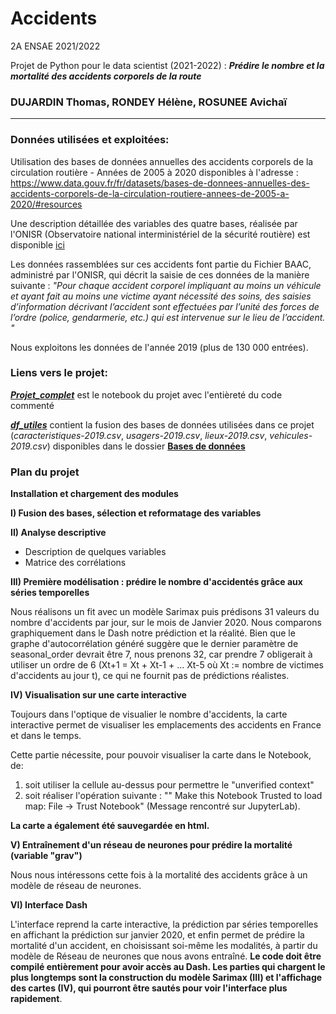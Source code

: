 # Accidents
2A ENSAE 2021/2022

Projet de Python pour le data scientist (2021-2022) :  ***Prédire le nombre et la mortalité des accidents corporels de la route***

### DUJARDIN Thomas, RONDEY Hélène, ROSUNEE Avichaï

___________________________________________________________________________________________________________________________________________________________________________________

### Données utilisées et exploitées: 

Utilisation des bases de données annuelles des accidents corporels de la circulation routière - Années de 2005 à 2020 disponibles à l'adresse : https://www.data.gouv.fr/fr/datasets/bases-de-donnees-annuelles-des-accidents-corporels-de-la-circulation-routiere-annees-de-2005-a-2020/#resources

Une description détaillée des variables des quatre bases, réalisée par l'ONISR (Observatoire national interministériel de la sécurité routière) est disponible [ici](https://github.com/helene-78/Accidents/blob/main/description-des-bases-de-donnees-onisr-annees-2005-a-2020.pdf)

Les données rassemblées sur ces accidents font partie du Fichier BAAC, administré par l'ONISR, qui décrit la saisie de ces données de la manière suivante :
*"Pour chaque accident corporel impliquant au moins un véhicule et ayant fait au moins une victime ayant nécessité des soins, des saisies d’information décrivant l’accident sont effectuées par l’unité des forces de l’ordre (police, gendarmerie, etc.) qui est intervenue sur le lieu de l’accident. "*

Nous exploitons les données de l'année 2019 (plus de 130 000 entrées).

### Liens vers le projet:

[***Projet_complet***](https://github.com/helene-78/Accidents/blob/main/Projet_complet.ipynb) est le notebook du projet avec l'entièreté du code commenté

 [***df_utiles***](https://github.com/helene-78/Accidents/blob/main/df_utiles.csv) contient la fusion des bases de données utilisées dans ce projet (*caracteristiques-2019.csv*, *usagers-2019.csv*, *lieux-2019.csv*, *vehicules-2019.csv*) disponibles dans le dossier [**Bases de données**](https://github.com/helene-78/Accidents/tree/main/Bases%20de%20donn%C3%A9es)

### Plan du projet

**Installation et chargement des modules**

**I) Fusion des bases, sélection et reformatage des variables**

**II) Analyse descriptive**
 - Description de quelques variables
 - Matrice des corrélations
 
**III) Première modélisation : prédire le nombre d'accidentés grâce aux séries temporelles**

Nous réalisons un fit avec un modèle Sarimax puis prédisons 31 valeurs du nombre d'accidents par jour, sur le mois de Janvier 2020. Nous comparons graphiquement dans le Dash notre prédiction et la réalité. Bien que le graphe d'autocorrélation généré suggère que le dernier paramètre de seasonal_order devrait être 7, nous prenons 32, car prendre 7 obligerait à utiliser un ordre de 6 (Xt+1 = Xt + Xt-1 + ... Xt-5 où Xt := nombre de victimes d'accidents au jour t), ce qui ne fournit pas de prédictions réalistes.

**IV) Visualisation sur une carte interactive**

Toujours dans l'optique de visualier le nombre d'accidents, la carte interactive permet de visualiser les emplacements des accidents en France et dans le temps. 

Cette partie nécessite, pour pouvoir visualiser la carte dans le Notebook, de:
 1) soit utiliser la cellule au-dessus pour permettre le "unverified context"
 2) soit réaliser l'opération suivante : "" Make this Notebook Trusted to load map: File -> Trust Notebook" (Message rencontré sur JupyterLab).

**La carte a également été sauvegardée en html.**

**V) Entraînement d'un réseau de neurones pour prédire la mortalité (variable "grav")**

Nous nous intéressons cette fois à la mortalité des accidents grâce à un modèle de réseau de neurones. 

**VI) Interface Dash**

L'interface reprend la carte interactive, la prédiction par séries temporelles en affichant la prédiction sur janvier 2020, et enfin permet de prédire la mortalité d'un accident, en choisissant soi-même les modalités, à partir du modèle de Réseau de neurones que nous avons entraîné.
**Le code doit être compilé entièrement pour avoir accès au Dash. Les parties qui chargent le plus longtemps sont la construction du modèle Sarimax  (III) et l'affichage des cartes (IV), qui pourront être sautés pour voir l'interface plus rapidement**.
